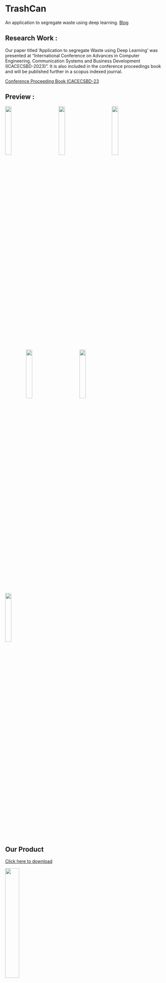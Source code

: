 # TrashCan
An application to segregate waste using deep learning. [Blog](https://medium.com/@suvoo/my-12-month-long-project-ab374c28bbf3)

<!---Link to Kaggle Notebook :

https://www.kaggle.com/code/suvooo/garbage-classification-keras-transfer-learning/edit -->
## Research Work :
Our paper titled ‘Application to segregate Waste using Deep Learning’  was presented at “International
Conference on Advances in Computer Engineering, Communication Systems and Business Development
(ICACECSBD-2023)”. It is also included in the conference proceedings book and will be published further in a scopus indexed journal.

[Conference Proceeding Book ICACECSBD-23](https://drive.google.com/file/d/1jtTjzMKKeL91yI-7oSEZqDmXmGQSFUw8/view?usp=sharing) <br>

## Preview : 

<p align="left">
<img width=20% src="https://github.com/RockChinQ/RockChinQ/assets/52796258/e240895a-edb5-4212-9cae-56d761cdc5bb"> &ensp;&ensp;&ensp;&ensp;&ensp;&ensp;&ensp;&ensp;&ensp;
<img width=20% src="https://github.com/RockChinQ/RockChinQ/assets/52796258/ac48c7db-cb4f-4be6-8149-7adb002bd9b1"> &ensp;&ensp;&ensp;&ensp;&ensp;&ensp;&ensp;&ensp;&ensp; 
<img width=20% src="https://github.com/RockChinQ/RockChinQ/assets/52796258/ad7c4399-bc43-46b3-b675-36e4ef4ff746"> &ensp;&ensp;&ensp;&ensp;&ensp;&ensp;&ensp;&ensp;&ensp;
<img width=20% src="https://github.com/RockChinQ/RockChinQ/assets/52796258/695e81d0-39f7-4986-ba58-65d129fa687e"> &ensp;&ensp;&ensp;&ensp;&ensp;&ensp;&ensp;&ensp;&ensp;
<img width=20% src="https://github.com/Suvoo/TrashCan/assets/52796258/6a367232-ce98-4189-a925-b72f0e27d0da"> &ensp;&ensp;&ensp;&ensp;&ensp;&ensp;&ensp;&ensp;&ensp;
<img width=20% src="https://github.com/Suvoo/TrashCan/assets/52796258/69c38d2e-7fd0-4180-84fb-da4004c403c3"> &ensp;&ensp;&ensp;&ensp;&ensp;&ensp;&ensp;&ensp;&ensp;
<!-- <img width=20% src="./Application/App/assets/preview6.jpg"> &ensp;&ensp;&ensp;&ensp;&ensp;&ensp;&ensp;&ensp;&ensp; -->
</p>

## Our Product
[Click here to download](https://bit.ly/garbageseg) <br>

<img width=30% src="https://github.com/Suvoo/TrashCan/assets/52796258/65a3d6f0-379c-4982-b1b3-41eb480b7887"> &ensp;&ensp;&ensp;&ensp;&ensp;&ensp;&ensp;&ensp;&ensp;

## Supervisor
### Dr. S. Babu 

## Team

<table
<tr align="center">

<td>

Suvodeep Sinha

<p align="center">
<img src = "https://avatars1.githubusercontent.com/u/52796258"  height="120" alt="Your Name Here (Insert Your Image Link In Src">
</p>
<p align="center">
<a href = "https://github.com/Suvoo"><img src = "https://img.icons8.com/?size=512&id=62856&format=png" width="36" height = "36"/></a>
<a href = "https://www.linkedin.com/in/suvodeep-sinha-59652418b/">
<img src = "https://img.icons8.com/?size=512&id=13930&format=png" width="36" height="36"/>
</a>
</p>
</td>

<td>

Abhigyan Singh

<p align="center">
<img src = "https://avatars.githubusercontent.com/u/60261112?v=4"  height="120" alt="Your Name Here (Insert Your Image Link In Src">
</p>
<p align="center">
<a href = "https://github.com/Blazikengr8"><img src = "https://img.icons8.com/?size=512&id=62856&format=png" width="36" height = "36"/></a>
<a href = "https://www.linkedin.com/in/abhigyan-singh-9a00b0192/">
<img src = "https://img.icons8.com/?size=512&id=13930&format=png" width="36" height="36"/>
</a>
</p>
</td>

<td>

Naman Jain

<p align="center">
<img src = "https://avatars.githubusercontent.com/u/77778261?v=4"  height="120" alt="Your Name Here (Insert Your Image Link In Src">
</p>
<p align="center">
<a href = "https://github.com/namannj15"><img src = "https://img.icons8.com/?size=512&id=62856&format=png" width="36" height = "36"/></a>
<a href = "https://www.linkedin.com/in/namannj15">
<img src = "https://img.icons8.com/?size=512&id=13930&format=png" width="36" height="36"/>
</a>
</p>
</td>

</tr>

  </table>

